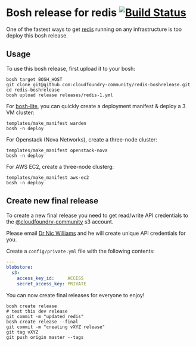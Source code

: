 # Bosh release for redis [![Build Status](https://travis-ci.org/cloudfoundry-community/redis-boshrelease.png?branch=master)](https://travis-ci.org/cloudfoundry-community/redis-boshrelease/)

One of the fastest ways to get [redis](http://redis.io) running on any infrastructure is too deploy this bosh release.

## Usage

To use this bosh release, first upload it to your bosh:

```
bosh target BOSH_HOST
git clone git@github.com:cloudfoundry-community/redis-boshrelease.git
cd redis-boshrelease
bosh upload release releases/redis-1.yml
```

For [bosh-lite](https://github.com/cloudfoundry/bosh-lite), you can quickly create a deployment manifest & deploy a 3 VM cluster:

```
templates/make_manifest warden
bosh -n deploy
```

For Openstack (Nova Networks), create a three-node cluster:

```
templates/make_manifest openstack-nova
bosh -n deploy
```

For AWS EC2, create a three-node clusterg:

```
templates/make_manifest aws-ec2
bosh -n deploy
```


## Create new final release

To create a new final release you need to get read/write API credentials to the [@cloudfoundry-community](https://github.com/cloudfoundry-community) s3 account.

Please email [Dr Nic Williams](mailto:&#x64;&#x72;&#x6E;&#x69;&#x63;&#x77;&#x69;&#x6C;&#x6C;&#x69;&#x61;&#x6D;&#x73;&#x40;&#x67;&#x6D;&#x61;&#x69;&#x6C;&#x2E;&#x63;&#x6F;&#x6D;) and he will create unique API credentials for you.

Create a `config/private.yml` file with the following contents:

``` yaml
---
blobstore:
  s3:
    access_key_id:     ACCESS
    secret_access_key: PRIVATE
```

You can now create final releases for everyone to enjoy!

```
bosh create release
# test this dev release
git commit -m "updated redis"
bosh create release --final
git commit -m "creating vXYZ release"
git tag vXYZ
git push origin master --tags
```

